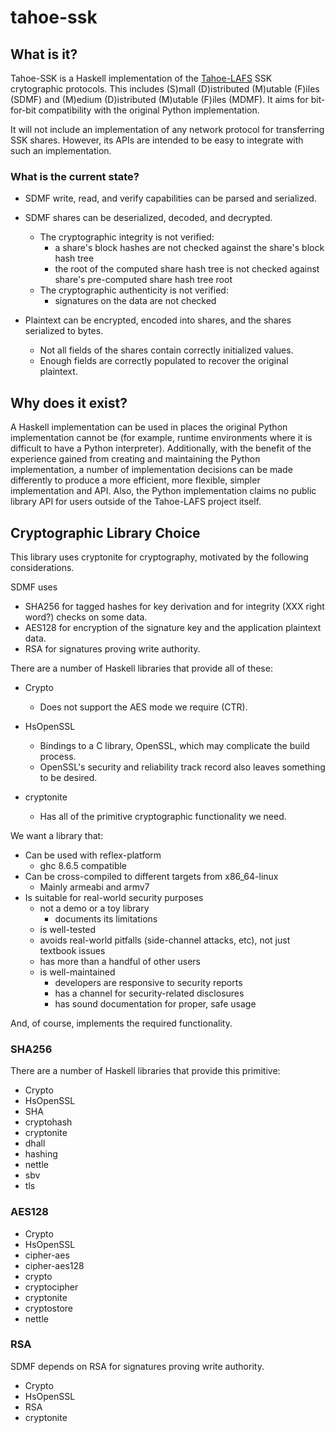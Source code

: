 # tahoe-ssk

## What is it?

Tahoe-SSK is a Haskell implementation of the [Tahoe-LAFS](https://tahoe-lafs.org/) SSK crytographic protocols.
This includes (S)mall (D)istributed (M)utable (F)iles (SDMF) and (M)edium (D)istributed (M)utable (F)iles (MDMF).
It aims for bit-for-bit compatibility with the original Python implementation.

It will not include an implementation of any network protocol for transferring SSK shares.
However, its APIs are intended to be easy to integrate with such an implementation.

### What is the current state?

* SDMF write, read, and verify capabilities can be parsed and serialized.
* SDMF shares can be deserialized, decoded, and decrypted.
  * The cryptographic integrity is not verified:
    * a share's block hashes are not checked against the share's block hash tree
    * the root of the computed share hash tree is not checked against share's pre-computed share hash tree root
  * The cryptographic authenticity is not verified:
    * signatures on the data are not checked

* Plaintext can be encrypted, encoded into shares, and the shares serialized to bytes.
  * Not all fields of the shares contain correctly initialized values.
  * Enough fields are correctly populated to recover the original plaintext.

## Why does it exist?

A Haskell implementation can be used in places the original Python implementation cannot be
(for example, runtime environments where it is difficult to have a Python interpreter).
Additionally,
with the benefit of the experience gained from creating and maintaining the Python implementation,
a number of implementation decisions can be made differently to produce a more efficient, more flexible, simpler implementation and API.
Also,
the Python implementation claims no public library API for users outside of the Tahoe-LAFS project itself.

## Cryptographic Library Choice

This library uses cryptonite for cryptography,
motivated by the following considerations.

SDMF uses
* SHA256 for tagged hashes for key derivation and for integrity (XXX right word?) checks on some data.
* AES128 for encryption of the signature key and the application plaintext data.
* RSA for signatures proving write authority.

There are a number of Haskell libraries that provide all of these:

* Crypto
  * Does not support the AES mode we require (CTR).

* HsOpenSSL
  * Bindings to a C library, OpenSSL, which may complicate the build process.
  * OpenSSL's security and reliability track record also leaves something to be desired.

* cryptonite
  * Has all of the primitive cryptographic functionality we need.

We want a library that:

* Can be used with reflex-platform
  * ghc 8.6.5 compatible
* Can be cross-compiled to different targets from x86_64-linux
  * Mainly armeabi and armv7
* Is suitable for real-world security purposes
  * not a demo or a toy library
    * documents its limitations
  * is well-tested
  * avoids real-world pitfalls (side-channel attacks, etc), not just textbook issues
  * has more than a handful of other users
  * is well-maintained
    * developers are responsive to security reports
    * has a channel for security-related disclosures
    * has sound documentation for proper, safe usage

And,
of course,
implements the required functionality.

### SHA256

There are a number of Haskell libraries that provide this primitive:

* Crypto
* HsOpenSSL
* SHA
* cryptohash
* cryptonite
* dhall
* hashing
* nettle
* sbv
* tls

### AES128

* Crypto
* HsOpenSSL
* cipher-aes
* cipher-aes128
* crypto
* cryptocipher
* cryptonite
* cryptostore
* nettle

### RSA

SDMF depends on RSA for signatures proving write authority.

* Crypto
* HsOpenSSL
* RSA
* cryptonite
